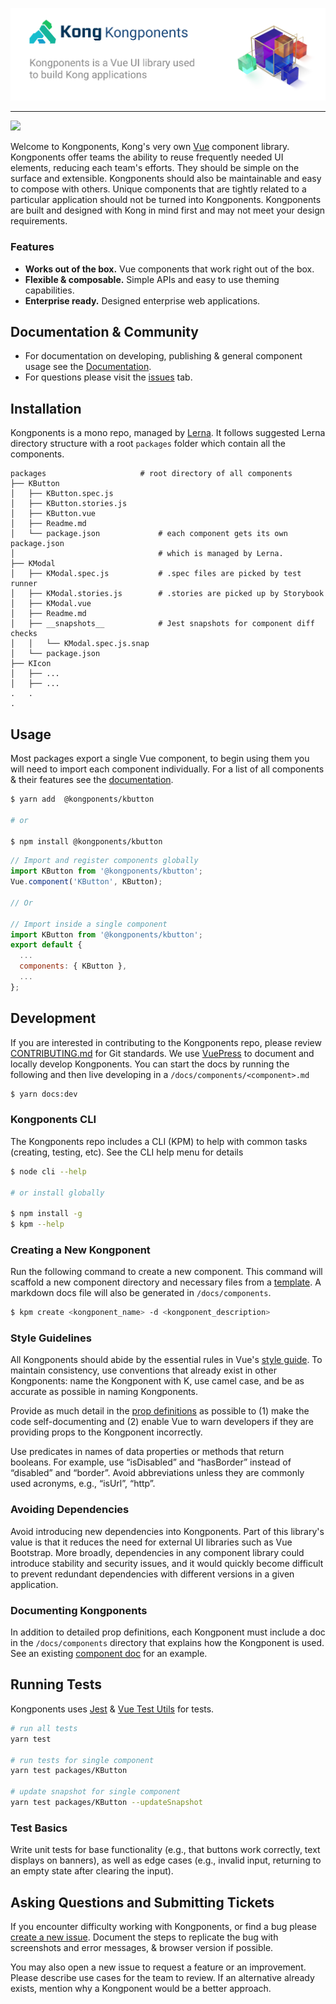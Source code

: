 [docsUrl]: https://kongponents.netlify.com

![](kongponents-logo.jpg?raw=true)

---
![](https://github.com/Kong/kongponents/workflows/Node%20CI/badge.svg)

Welcome to Kongponents, Kong's very own [Vue](https://vuejs.org/) component library. Kongponents offer teams the ability to reuse frequently needed UI elements, reducing each team's efforts. They should be simple on the surface and extensible. Kongponents should also be maintainable and easy to compose with others. Unique components that are tightly related to a particular application should not be turned into Kongponents. Kongponents are built and designed with Kong in mind first and may not meet your design requirements.

### Features
- **Works out of the box.** Vue components that work right out of the box.
- **Flexible & composable.** Simple APIs and easy to use theming capabilities.
- **Enterprise ready.** Designed enterprise web applications.

## Documentation & Community
- For documentation on developing, publishing & general component usage see the [Documentation](docsUrl).
- For questions please visit the [issues](https://github.com/Kong/kongponents/issues) tab. 

## Installation
Kongponents is a mono repo, managed by [Lerna](https://lerna.js.org/). It follows suggested Lerna directory structure with a root `packages` folder which contain all the components.

```
packages                     # root directory of all components
├── KButton                  
│   ├── KButton.spec.js
│   ├── KButton.stories.js
│   ├── KButton.vue
│   ├── Readme.md
│   └── package.json             # each component gets its own package.json
│                                # which is managed by Lerna.
├── KModal    
│   ├── KModal.spec.js           # .spec files are picked by test runner
│   ├── KModal.stories.js        # .stories are picked up by Storybook
│   ├── KModal.vue    
│   ├── Readme.md                
│   ├── __snapshots__            # Jest snapshots for component diff checks
│   │   └── KModal.spec.js.snap
│   └── package.json
├── KIcon
│   ├── ...
│   ├── ...
.   .
.
```

## Usage
Most packages export a single Vue component, to begin using them you will need to import each component individually. For a list of all components & their features see the [documentation](docsUrl).

```bash
$ yarn add  @kongponents/kbutton

# or

$ npm install @kongponents/kbutton
```

```js
// Import and register components globally
import KButton from '@kongponents/kbutton';
Vue.component('KButton', KButton);

// Or

// Import inside a single component
import KButton from '@kongponents/kbutton';
export default {
  ...
  components: { KButton },
  ...
};
```

## Development
If you are interested in contributing to the Kongponents repo, please review [CONTRIBUTING.md](CONTRIBUTING.md) for Git standards. We use [VuePress]() to document and locally develop Kongponents. You can start the docs by running the following and then live developing in a `/docs/components/<component>.md`

```bash
$ yarn docs:dev
```

### Kongponents CLI
The Kongponents repo includes a CLI (KPM) to help with common tasks (creating, testing, etc). See the CLI help menu for details

```bash
$ node cli --help

# or install globally

$ npm install -g
$ kpm --help
```

### Creating a New Kongponent
Run the following command to create a new component. This command will scaffold a new component directory and necessary files from a [template](cli/template). A markdown docs file will also be generated in `/docs/components`.

```bash
$ kpm create <kongponent_name> -d <kongponent_description>
```

### Style Guidelines
All Kongponents should abide by the essential rules in Vue's [style guide](https://vuejs.org/v2/style-guide/). To maintain consistency, use conventions that already exist in other Kongponents: name the Kongponent with K, use camel case, and be as accurate as possible in naming Kongponents.

Provide as much detail in the [prop definitions](https://vuejs.org/v2/style-guide/#Prop-definitions-essential) as possible to (1) make the code self-documenting and (2) enable Vue to warn developers if they are providing props to the Kongponent incorrectly.  

Use predicates in names of data properties or methods that return booleans. For example, use “isDisabled” and “hasBorder” instead of “disabled” and “border”. Avoid abbreviations unless they are commonly used acronyms, e.g., “isUrl”, “http”.

### Avoiding Dependencies
Avoid introducing new dependencies into Kongponents. Part of this library's value is that it reduces the need for external UI libraries such as Vue Bootstrap. More broadly, dependencies in any component library could introduce stability and security issues, and it would quickly become difficult to prevent redundant dependencies with different versions in a given application.

### Documenting Kongponents
In addition to detailed prop definitions, each Kongponent must include a doc in the `/docs/components` directory that explains how the Kongponent is used. See an existing [component doc](/docs/components/button.md) for an example.


## Running Tests
Kongponents uses [Jest](https://jestjs.io/) & [Vue Test Utils](https://vue-test-utils.vuejs.org/) for tests.

```bash
# run all tests
yarn test

# run tests for single component
yarn test packages/KButton

# update snapshot for single component
yarn test packages/KButton --updateSnapshot
```

### Test Basics
Write unit tests for base functionality (e.g., that buttons work correctly, text displays on banners), as well as edge cases (e.g., invalid input, returning to an empty state after clearing the input).

## Asking Questions and Submitting Tickets

If you encounter difficulty working with Kongponents, or find a bug please [create a new issue](https://github.com/Kong/kongponents/issues). Document the steps to replicate the bug with screenshots and error messages, & browser version if possible.

You may also open a new issue to request a feature or an improvement. Please describe use cases for the team to review. If an alternative already exists, mention why a Kongponent would be a better approach. 
